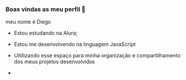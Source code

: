 ### Boas vindas as meu perfil 💙

meu nome é Diego

- Estou estudando na Alura;
- Estou me desenvolvendo na linguagem JavaScript
- Ultilizando esse espaço para minha organização e compartilhamento dos meus projetos desenvolvidos

- 
